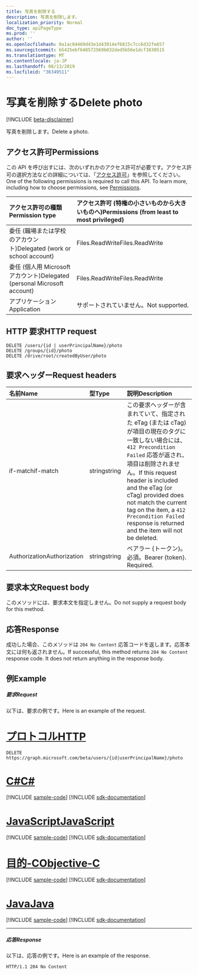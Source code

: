 ```yaml
---
title: 写真を削除する
description: 写真を削除します。
localization_priority: Normal
doc_type: apiPageType
ms.prod: ''
author: ''
ms.openlocfilehash: 0a1ac84469d43e1d43914ef6815c7cc6d32fe657
ms.sourcegitcommit: b5425ebf648572569b032ded5b56e1dcf3830515
ms.translationtype: MT
ms.contentlocale: ja-JP
ms.lasthandoff: 08/13/2019
ms.locfileid: "36349511"
---
```

# <a name="delete-photo"></a><span data-ttu-id="81d98-103">写真を削除する</span><span class="sxs-lookup"><span data-stu-id="81d98-103">Delete photo</span></span>

[!INCLUDE [beta-disclaimer](../../includes/beta-disclaimer.md)]

<span data-ttu-id="81d98-104">写真を削除します。</span><span class="sxs-lookup"><span data-stu-id="81d98-104">Delete a photo.</span></span>
## <a name="permissions"></a><span data-ttu-id="81d98-105">アクセス許可</span><span class="sxs-lookup"><span data-stu-id="81d98-105">Permissions</span></span>
<span data-ttu-id="81d98-p101">この API を呼び出すには、次のいずれかのアクセス許可が必要です。アクセス許可の選択方法などの詳細については、「[アクセス許可](/graph/permissions-reference)」を参照してください。</span><span class="sxs-lookup"><span data-stu-id="81d98-p101">One of the following permissions is required to call this API. To learn more, including how to choose permissions, see [Permissions](/graph/permissions-reference).</span></span>

|<span data-ttu-id="81d98-108">アクセス許可の種類</span><span class="sxs-lookup"><span data-stu-id="81d98-108">Permission type</span></span>      | <span data-ttu-id="81d98-109">アクセス許可 (特権の小さいものから大きいものへ)</span><span class="sxs-lookup"><span data-stu-id="81d98-109">Permissions (from least to most privileged)</span></span>              |
|:--------------------|:---------------------------------------------------------|
|<span data-ttu-id="81d98-110">委任 (職場または学校のアカウント)</span><span class="sxs-lookup"><span data-stu-id="81d98-110">Delegated (work or school account)</span></span> | <span data-ttu-id="81d98-111">Files.ReadWrite</span><span class="sxs-lookup"><span data-stu-id="81d98-111">Files.ReadWrite</span></span>    |
|<span data-ttu-id="81d98-112">委任 (個人用 Microsoft アカウント)</span><span class="sxs-lookup"><span data-stu-id="81d98-112">Delegated (personal Microsoft account)</span></span> | <span data-ttu-id="81d98-113">Files.ReadWrite</span><span class="sxs-lookup"><span data-stu-id="81d98-113">Files.ReadWrite</span></span>    |
|<span data-ttu-id="81d98-114">アプリケーション</span><span class="sxs-lookup"><span data-stu-id="81d98-114">Application</span></span> | <span data-ttu-id="81d98-115">サポートされていません。</span><span class="sxs-lookup"><span data-stu-id="81d98-115">Not supported.</span></span> |

## <a name="http-request"></a><span data-ttu-id="81d98-116">HTTP 要求</span><span class="sxs-lookup"><span data-stu-id="81d98-116">HTTP request</span></span>
<!-- { "blockType": "ignored" } -->
```http
DELETE /users/{id | userPrincipalName}/photo
DELETE /groups/{id}/photo
DELETE /drive/root/createdByUser/photo

```
## <a name="request-headers"></a><span data-ttu-id="81d98-117">要求ヘッダー</span><span class="sxs-lookup"><span data-stu-id="81d98-117">Request headers</span></span>
| <span data-ttu-id="81d98-118">名前</span><span class="sxs-lookup"><span data-stu-id="81d98-118">Name</span></span>       | <span data-ttu-id="81d98-119">型</span><span class="sxs-lookup"><span data-stu-id="81d98-119">Type</span></span> | <span data-ttu-id="81d98-120">説明</span><span class="sxs-lookup"><span data-stu-id="81d98-120">Description</span></span>|
|:---------------|:--------|:----------|
| <span data-ttu-id="81d98-121">if-match</span><span class="sxs-lookup"><span data-stu-id="81d98-121">if-match</span></span>  | <span data-ttu-id="81d98-122">string</span><span class="sxs-lookup"><span data-stu-id="81d98-122">string</span></span>  | <span data-ttu-id="81d98-123">この要求ヘッダーが含まれていて、指定された eTag (または cTag) が項目の現在のタグに一致しない場合には、`412 Precondition Failed` 応答が返され、項目は削除されません。</span><span class="sxs-lookup"><span data-stu-id="81d98-123">If this request header is included and the eTag (or cTag) provided does not match the current tag on the item, a `412 Precondition Failed` response is returned and the item will not be deleted.</span></span>|
| <span data-ttu-id="81d98-124">Authorization</span><span class="sxs-lookup"><span data-stu-id="81d98-124">Authorization</span></span>  | <span data-ttu-id="81d98-125">string</span><span class="sxs-lookup"><span data-stu-id="81d98-125">string</span></span>  | <span data-ttu-id="81d98-p102">ベアラー {トークン}。必須。</span><span class="sxs-lookup"><span data-stu-id="81d98-p102">Bearer {token}. Required.</span></span> |

## <a name="request-body"></a><span data-ttu-id="81d98-128">要求本文</span><span class="sxs-lookup"><span data-stu-id="81d98-128">Request body</span></span>
<span data-ttu-id="81d98-129">このメソッドには、要求本文を指定しません。</span><span class="sxs-lookup"><span data-stu-id="81d98-129">Do not supply a request body for this method.</span></span>

## <a name="response"></a><span data-ttu-id="81d98-130">応答</span><span class="sxs-lookup"><span data-stu-id="81d98-130">Response</span></span>

<span data-ttu-id="81d98-p103">成功した場合、このメソッドは `204 No Content` 応答コードを返します。応答本文には何も返されません。</span><span class="sxs-lookup"><span data-stu-id="81d98-p103">If successful, this method returns `204 No Content` response code. It does not return anything in the response body.</span></span>

## <a name="example"></a><span data-ttu-id="81d98-133">例</span><span class="sxs-lookup"><span data-stu-id="81d98-133">Example</span></span>
##### <a name="request"></a><span data-ttu-id="81d98-134">要求</span><span class="sxs-lookup"><span data-stu-id="81d98-134">Request</span></span>
<span data-ttu-id="81d98-135">以下は、要求の例です。</span><span class="sxs-lookup"><span data-stu-id="81d98-135">Here is an example of the request.</span></span>

# <a name="httptabhttp"></a>[<span data-ttu-id="81d98-136">プロトコル</span><span class="sxs-lookup"><span data-stu-id="81d98-136">HTTP</span></span>](#tab/http)
<!-- {
  "blockType": "request",
  "name": "delete_photo"
}-->
```http
DELETE https://graph.microsoft.com/beta/users/{id|userPrincipalName}/photo
```
# <a name="ctabcsharp"></a>[<span data-ttu-id="81d98-137">C#</span><span class="sxs-lookup"><span data-stu-id="81d98-137">C#</span></span>](#tab/csharp)
[!INCLUDE [sample-code](../includes/snippets/csharp/delete-photo-csharp-snippets.md)]
[!INCLUDE [sdk-documentation](../includes/snippets/snippets-sdk-documentation-link.md)]

# <a name="javascripttabjavascript"></a>[<span data-ttu-id="81d98-138">JavaScript</span><span class="sxs-lookup"><span data-stu-id="81d98-138">JavaScript</span></span>](#tab/javascript)
[!INCLUDE [sample-code](../includes/snippets/javascript/delete-photo-javascript-snippets.md)]
[!INCLUDE [sdk-documentation](../includes/snippets/snippets-sdk-documentation-link.md)]

# <a name="objective-ctabobjc"></a>[<span data-ttu-id="81d98-139">目的-C</span><span class="sxs-lookup"><span data-stu-id="81d98-139">Objective-C</span></span>](#tab/objc)
[!INCLUDE [sample-code](../includes/snippets/objc/delete-photo-objc-snippets.md)]
[!INCLUDE [sdk-documentation](../includes/snippets/snippets-sdk-documentation-link.md)]

# <a name="javatabjava"></a>[<span data-ttu-id="81d98-140">Java</span><span class="sxs-lookup"><span data-stu-id="81d98-140">Java</span></span>](#tab/java)
[!INCLUDE [sample-code](../includes/snippets/java/delete-photo-java-snippets.md)]
[!INCLUDE [sdk-documentation](../includes/snippets/snippets-sdk-documentation-link.md)]

---

##### <a name="response"></a><span data-ttu-id="81d98-141">応答</span><span class="sxs-lookup"><span data-stu-id="81d98-141">Response</span></span>
<span data-ttu-id="81d98-142">以下は、応答の例です。</span><span class="sxs-lookup"><span data-stu-id="81d98-142">Here is an example of the response.</span></span>
<!-- {
  "blockType": "response",
  "truncated": false
} -->
```http
HTTP/1.1 204 No Content
```

<!-- uuid: 8fcb5dbc-d5aa-4681-8e31-b001d5168d79
2015-10-25 14:57:30 UTC -->
<!--
{
  "type": "#page.annotation",
  "description": "Delete photo",
  "keywords": "",
  "section": "documentation",
  "tocPath": "",
  "suppressions": [
  ]
}
-->
